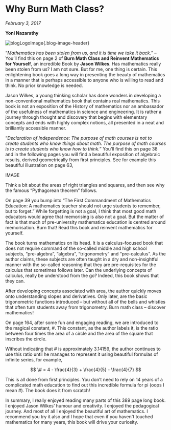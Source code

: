 # Why Burn Math Class?
*February 3, 2017*

**Yoni Nazarathy**

![blogLogoImage](https://es-app.com/assets/dch5fH.png){.blog-image-header}

“*Mathematics has been stolen from us, and it is time we take it back.*” – You’ll find this on page 2 of **Burn Math Class and Reinvent Mathematics for Yourself**, an incredible Book by **Jason Wilkes**. Has mathematics really been stolen from us? I am not sure. But for me, one thing is certain. This enlightening book goes a long way in presenting the beauty of mathematics in a manner that is perhaps accessible to anyone who is willing to read and think. No prior knowledge is needed.

Jason Wilkes, a young thinking scholar has done wonders in developing a non-conventional mathematics book that contains real mathematics. This book is not an exposition of the History of mathematics nor an ambassador of the usefulness of mathematics in science and engineering. It is rather a journey through thought and discovery that begins with elementary concepts and ends with highly complex notions, all presented in a neat and brilliantly accessible manner.

“*Declaration of Independence: The purpose of math courses is not to create students who know things about math. The purpose of math courses is to create students who know how to think.*” You’ll find this on page 38 and in the following pages you will find a beautiful exposition of algebraic results, derived geometrically from first principles. See for example this beautiful illustration on page 63,

IMAGE

Think a bit about the areas of right triangles and squares, and then see why the famous “Pythagorean theorem” follows.

 

On page 39 you bump into “The First Commandment of Mathematics Education: A mathematics teacher should not urge students to remember, but to forget.” While forgetting is not a goal, I think that most good math educators would agree that memorising is also not a goal. But the matter of fact is that much of pre-university mathematics education is centred around memorisation. Burn that! Read this book and reinvent mathematics for yourself.

 

The book turns mathematics on its head. It is a calculus-focused book that does not require command of the so-called middle and high school subjects, “pre-algebra”, “algebra”, “trigonometry” and “pre-calculus”. As the author claims, these subjects are often taught in a dry and non-insightful manner with the so-called reasoning that they are pre-requisites for the calculus that sometimes follows later. Can the underlying concepts of calculus, really be understood from the go? Indeed, this book shows that they can.

 

After developing concepts associated with area, the author quickly moves onto understanding slopes and derivatives. Only later, are the basic trigonometric functions introduced – but without all of the bells and whistles that often turn students away from trigonometry. Burn math class – discover mathematics!

 

On page 164, after some fun and engaging reading, we are introduced to the magical constant, #. This constant, as the author labels it, is the ratio between four times the area of a circle and the area of the square that inscribes the circle.

 

Without indicating that # is approximately 3.14159, the author continues to use this ratio until he manages to represent it using beautiful formulas of infinite series, for example,

$$ \# = 4 - \frac{4}{3} + \frac{4}{5} - \frac{4}{7}  $$
 
This is all done from first principles. You don’t need to rely on 14 years of a complicated math education to find out this incredible formula for pi (oops I mean #). The book does it from scratch!

In summary, I really enjoyed reading many parts of this 389 page long book. I enjoyed Jason Wilkes’ humour and creativity. I enjoyed the pedagogical journey. And most of all I enjoyed the beautiful art of mathematics. I recommend you try it also and I hope that even if you haven't touched mathematics for many years, this book will drive your curiosity.
